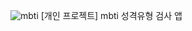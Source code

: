 ![mbti](https://github.com/ellycrab/mbtiTest/assets/54714275/d349372c-2d94-4d1d-80f1-94c1041c8436)
[개인 프로젝트]
mbti 성격유형 검사 앱
